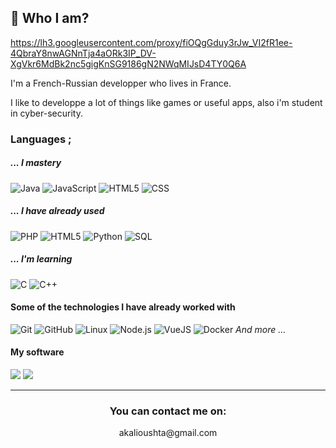 ## 👋 Who I am?

https://lh3.googleusercontent.com/proxy/fiOQgGduy3rJw_VI2fR1ee-4QbraY8nwAGNnTja4aORk3IP_DV-XgVkr6MdBk2nc5gigKnSG9186gN2NWqMIJsD4TY0Q6A

I'm a French-Russian developper who lives in France.

I like to developpe a lot of things like games or useful apps, also i'm student in cyber-security.

### Languages ;

##### _... I mastery_

![Java](https://img.shields.io/badge/-Java-red?style=for-the-badge&logo=java)
![JavaScript](https://img.shields.io/badge/-JavaScript-red?style=for-the-badge&logo=javascript)
![HTML5](https://img.shields.io/badge/-HTML5-red?style=for-the-badge&logo=html5)
![CSS](https://img.shields.io/badge/-css-red?style=for-the-badge&logo=css)

##### _... I have already used_

![PHP](https://img.shields.io/badge/-PHP-red?style=for-the-badge&logo=php)
![HTML5](https://img.shields.io/badge/-HTML5-red?style=for-the-badge&logo=html5)
![Python](https://img.shields.io/badge/-Python-red?style=for-the-badge&logo=python)
![SQL](https://img.shields.io/badge/-SQL-red?style=for-the-badge&logo=postgresql)

##### _... I'm learning_
![C](https://img.shields.io/badge/-C-red?style=for-the-badge&logo=c)
![C++](https://img.shields.io/badge/-C++-red?style=for-the-badge&logo=cpp)

#### Some of the technologies I have already worked with
![Git](https://img.shields.io/badge/-Git-E05D44?style=for-the-badge&logo=git&logoColor=F05032)
![GitHub](https://img.shields.io/badge/-GitHub-E05D44?style=for-the-badge&logo=github&logoColor=FFFFFF)
![Linux](https://img.shields.io/badge/-Linux-E05D44?style=for-the-badge&logo=linux&logoColor=FCC624)
![Node.js](https://img.shields.io/badge/-Node.js-E05D44?style=for-the-badge&logo=node.js&logoColor=339933)
![VueJS](https://img.shields.io/badge/-VueJS-E05D44?style=for-the-badge&logo=vue.js&logoColor=61DAFB)
![Docker](https://img.shields.io/badge/-Docker-E05D44?style=for-the-badge&logo=docker)
_And more ..._

#### My software 
<p>
  <img src="https://img.shields.io/badge/-Eclipse-E05D44?style=for-the-badge&logo=Eclipse&logoColor=ffffff" />
  <img src="https://img.shields.io/badge/-VsCode-E05D44?style=for-the-badge&logo=Visual-Studio-Code&logoColor=0083D0" />
</p>

___

<h3 align="center">You can contact me on:</h3>

<p align="center">
	akalioushta@gmail.com
  </a>
</p>
